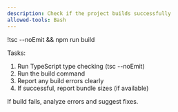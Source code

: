 ```yaml
---
description: Check if the project builds successfully
allowed-tools: Bash
---
```


!tsc --noEmit && npm run build

Tasks:
1. Run TypeScript type checking (tsc --noEmit)
2. Run the build command
3. Report any build errors clearly
4. If successful, report bundle sizes (if available)

If build fails, analyze errors and suggest fixes.
